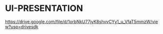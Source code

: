 # UI-PRESENTATION
https://drive.google.com/file/d/1orbNkU77jyK8shvvCYy1_u_VfaT5mmzW/view?usp=drivesdk
